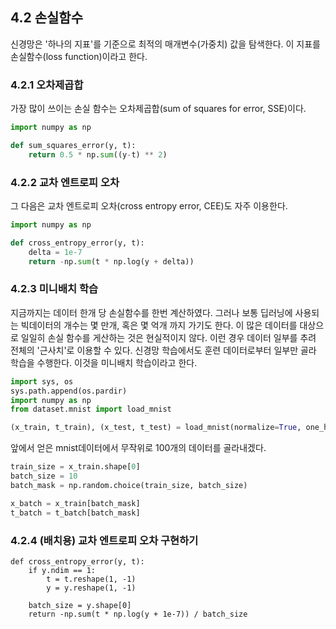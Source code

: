 ## 4.2 손실함수
신경망은 '하나의 지표'를 기준으로 최적의 매개변수(가중치) 값을 탐색한다. 이 지표를
손실함수(loss function)이라고 한다.

### 4.2.1 오차제곱합
가장 많이 쓰이는 손실 함수는 오차제곱합(sum of squares for error, SSE)이다.
```python
import numpy as np

def sum_squares_error(y, t):
    return 0.5 * np.sum((y-t) ** 2)
```
### 4.2.2 교차 엔트로피 오차
그 다음은
교차 엔트로피 오차(cross entropy error, CEE)도 자주 이용한다.

```python
import numpy as np

def cross_entropy_error(y, t):
    delta = 1e-7
    return -np.sum(t * np.log(y + delta))
```
### 4.2.3 미니배치 학습
지금까지는 데이터 한개 당 손실함수를 한번 계산하였다. 그러나 보통 딥러닝에 사용되는 빅데이터의 개수는
몇 만개, 혹은 몇 억개 까지 가기도 한다. 이 많은 데이터를 대상으로 일일히 손실 함수를 게산하는 것은 현실적이지 않다.
이런 경우 데이터 일부를 추려 전체의 '근사치'로 이용할 수 있다. 신경망 학습에서도 훈련 데이터로부터 일부만 골라
학습을 수행한다. 이것을 미니배치 학습이라고 한다.

```python
import sys, os
sys.path.append(os.pardir)
import numpy as np
from dataset.mnist import load_mnist

(x_train, t_train), (x_test, t_test) = load_mnist(normalize=True, one_hot_label=True)
```
앞에서 얻은 mnist데이터에서 무작위로 100개의 데이터를 골라내겠다.
```python
train_size = x_train.shape[0]
batch_size = 10
batch_mask = np.random.choice(train_size, batch_size)

x_batch = x_train[batch_mask]
t_batch = t_batch[batch_mask]
```
### 4.2.4 (배치용) 교차 엔트로피 오차 구현하기
```
def cross_entropy_error(y, t):
    if y.ndim == 1:
        t = t.reshape(1, -1)
        y = y.reshape(1, -1)
        
    batch_size = y.shape[0]
    return -np.sum(t * np.log(y + 1e-7)) / batch_size
```
